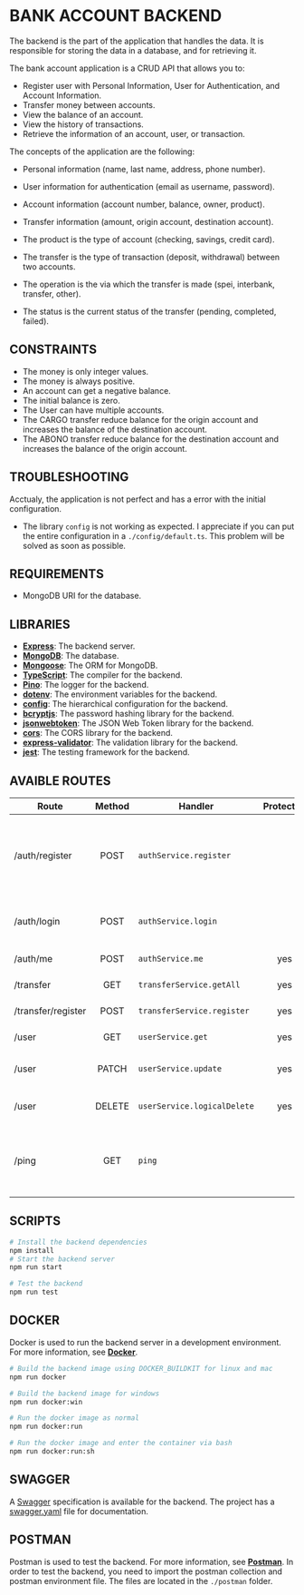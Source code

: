 # BANK ACCOUNT BACKEND

The backend is the part of the application that handles the data. It is responsible for storing the data in a database, and for retrieving it.

The bank account application is a CRUD API that allows you to:

- Register user with Personal Information, User for Authentication, and Account Information.
- Transfer money between accounts.
- View the balance of an account.
- View the history of transactions.
- Retrieve the information of an account, user, or transaction.

The concepts of the application are the following:

- Personal information (name, last name, address, phone number).
- User information for authentication (email as username, password).
- Account information (account number, balance, owner, product).
- Transfer information (amount, origin account, destination account).

- The product is the type of account (checking, savings, credit card).
- The transfer is the type of transaction (deposit, withdrawal) between two accounts.
- The operation is the via which the transfer is made (spei, interbank, transfer, other).
- The status is the current status of the transfer (pending, completed, failed).

## CONSTRAINTS

- The money is only integer values.
- The money is always positive.
- An account can get a negative balance.
- The initial balance is zero.
- The User can have multiple accounts.
- The CARGO transfer reduce balance for the origin account and increases the balance of the destination account.
- The ABONO transfer reduce balance for the destination account and increases the balance of the origin account.

## TROUBLESHOOTING

Acctualy, the application is not perfect and has a error with the initial configuration.

- The library `config` is not working as expected. I appreciate if you can put the entire configuration in a `./config/default.ts`. This problem will be solved as soon as possible.

## REQUIREMENTS

- MongoDB URI for the database.

## LIBRARIES

- [**Express**](https://expressjs.com/): The backend server.
- [**MongoDB**](https://www.mongodb.com/): The database.
- [**Mongoose**](https://mongoosejs.com/): The ORM for MongoDB.
- [**TypeScript**](https://www.typescriptlang.org/): The compiler for the backend.
- [**Pino**](https://getpino.io/#/): The logger for the backend.
- [**dotenv**](https://www.npmjs.com/package/dotenv): The environment variables for the backend.
- [**config**](https://www.npmjs.com/package/config): The hierarchical configuration for the backend.
- [**bcryptjs**](https://www.npmjs.com/package/bcryptjs): The password hashing library for the backend.
- [**jsonwebtoken**](https://www.npmjs.com/package/jsonwebtoken): The JSON Web Token library for the backend.
- [**cors**](https://www.npmjs.com/package/cors): The CORS library for the backend.
- [**express-validator**](https://www.npmjs.com/package/express-validator): The validation library for the backend.
- [**jest**](https://jestjs.io/): The testing framework for the backend.

## AVAIBLE ROUTES

| Route              | Method | Handler                     | Protected |                          Protected                           |
| ------------------ | :----: | --------------------------- | :-------: | :----------------------------------------------------------: |
| /auth/register     |  POST  | `authService.register`      |           | Register a User and create the Person, Account and User data |
| /auth/login        |  POST  | `authService.login`         |           |               Login a User and create the JWT                |
| /auth/me           |  POST  | `authService.me`            |    yes    |                      Get the User data                       |
| /transfer          |  GET   | `transferService.getAll`    |    yes    |                    Get all the transfers                     |
| /transfer/register |  POST  | `transferService.register`  |    yes    |                     Register a transfer                      |
| /user              |  GET   | `userService.get`           |    yes    |                      Get the User data                       |
| /user              | PATCH  | `userService.update`        |    yes    |                     Update the User data                     |
| /user              | DELETE | `userService.logicalDelete` |    yes    |                     Delete the User data                     |
| /ping              |  GET   | `ping`                      |           |        Simple ping to check if the server is running         |

## SCRIPTS

```sh
# Install the backend dependencies
npm install
# Start the backend server
npm run start

# Test the backend
npm run test
```

## DOCKER

Docker is used to run the backend server in a development environment. For more information, see [**Docker**](https://www.docker.com/).

```sh
# Build the backend image using DOCKER_BUILDKIT for linux and mac
npm run docker

# Build the backend image for windows
npm run docker:win

# Run the docker image as normal
npm run docker:run

# Run the docker image and enter the container via bash
npm run docker:run:sh
```

## SWAGGER

A [Swagger](https://swagger.io/) specification is available for the backend. The project has a [swagger.yaml](https://github.com/Razielini/Bank-Account-Backend/blob/main/swagger.yaml) file for documentation.

## POSTMAN

Postman is used to test the backend. For more information, see [**Postman**](https://www.getpostman.com/). In order to test the backend, you need to import the postman collection and postman environment file. The files are located in the `./postman` folder.

